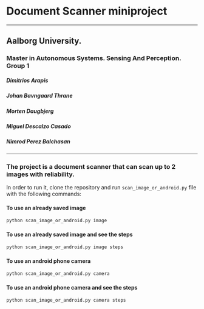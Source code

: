# Document Scanner miniproject
___
## Aalborg University. 
### Master in Autonomous Systems. Sensing And Perception. Group **1** 
##### Dimitrios Arapis
##### Johan Bavngaard Thrane
##### Morten Daugbjerg
##### Miguel Descalzo Casado
##### Nimrod Perez Balchasan
___

### The project is a document scanner that can scan up to 2 images with reliability. 
In order to run it, clone the repository and run ```scan_image_or_android.py``` file with the following commands:

#### To use an already saved image
```python
python scan_image_or_android.py image
```

#### To use an already saved image and see the steps
```python
python scan_image_or_android.py image steps
```

#### To use an android phone camera
```python
python scan_image_or_android.py camera
```

#### To use an android phone camera and see the steps
```python
python scan_image_or_android.py camera steps
```
